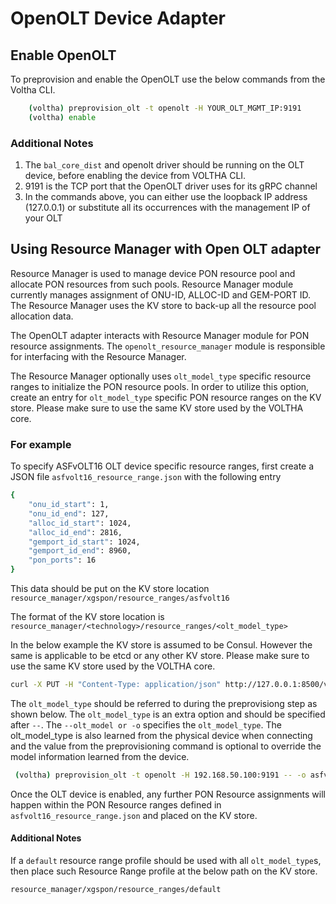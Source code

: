# OpenOLT Device Adapter

## Enable OpenOLT
To preprovision and enable the OpenOLT use the below commands from the Voltha CLI. 
```bash
    (voltha) preprovision_olt -t openolt -H YOUR_OLT_MGMT_IP:9191
    (voltha) enable
```

### Additional Notes
1. The `bal_core_dist` and openolt driver should be running on the OLT device, before enabling the device from VOLTHA CLI.
2. 9191 is the TCP port that the OpenOLT driver uses for its gRPC channel
3. In the commands above, you can either use the loopback IP address (127.0.0.1) or substitute all its occurrences with the management IP of your OLT 

## Using Resource Manager with Open OLT adapter
Resource Manager is used to manage device PON resource pool and allocate PON resources
from such pools. Resource Manager module currently manages assignment of ONU-ID, ALLOC-ID and GEM-PORT ID.
The Resource Manager uses the KV store to back-up all the resource pool allocation data.

The OpenOLT adapter interacts with Resource Manager module for PON resource assignments.
The `openolt_resource_manager` module is responsible for interfacing with the Resource Manager.

The Resource Manager optionally uses `olt_model_type` specific resource ranges to initialize the PON resource pools.
In order to utilize this option, create an entry for `olt_model_type` specific PON resource ranges on the KV store.
Please make sure to use the same KV store used by the VOLTHA core.

### For example
To specify ASFvOLT16 OLT device specific resource ranges, first create a JSON file `asfvolt16_resource_range.json` with the following entry
```bash
{
    "onu_id_start": 1,
    "onu_id_end": 127,
    "alloc_id_start": 1024,
    "alloc_id_end": 2816,
    "gemport_id_start": 1024,
    "gemport_id_end": 8960,
    "pon_ports": 16
}
```
This data should be put on the KV store location `resource_manager/xgspon/resource_ranges/asfvolt16`

The format of the KV store location is `resource_manager/<technology>/resource_ranges/<olt_model_type>` 

In the below example the KV store is assumed to be Consul. However the same is applicable to be etcd or any other KV store.
Please make sure to use the same KV store used by the VOLTHA core.
```bash
curl -X PUT -H "Content-Type: application/json" http://127.0.0.1:8500/v1/kv/resource_manager/xgspon/resource_ranges/asfvolt16 -d @./asfvolt16_resource_range.json 
```

The `olt_model_type` should be referred to during the preprovisiong step as shown below. The `olt_model_type` is an extra option and
should be specified after `--`. The `--olt_model or -o` specifies the `olt_model_type`. The olt_model_type is also learned
from the physical device when connecting and the value from the preprovisioning command is optional to override the model
information learned from the device.

```bash
 (voltha) preprovision_olt -t openolt -H 192.168.50.100:9191 -- -o asfvolt16
```

Once the OLT device is enabled, any further PON Resource assignments will happen within the PON Resource ranges defined
in `asfvolt16_resource_range.json` and placed on the KV store.

#### Additional Notes
If a `default` resource range profile should be used with all `olt_model_type`s, then place such Resource Range profile
at the below path on the KV store. 
```bash
resource_manager/xgspon/resource_ranges/default
```
